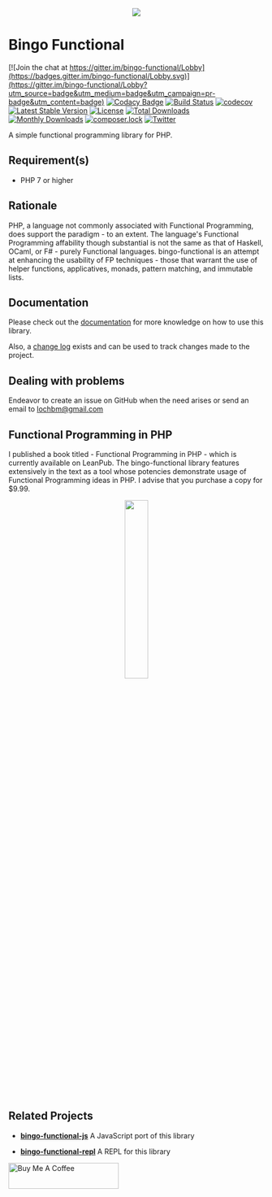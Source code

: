 <p align="center">
    <img src="https://github.com/ace411/bingo-functional/blob/master/img/bingo-functional-logo.png">
</p>

# Bingo Functional

[![Join the chat at https://gitter.im/bingo-functional/Lobby](https://badges.gitter.im/bingo-functional/Lobby.svg)](https://gitter.im/bingo-functional/Lobby?utm_source=badge&utm_medium=badge&utm_campaign=pr-badge&utm_content=badge)
[![Codacy Badge](https://api.codacy.com/project/badge/Grade/7c30c744fd0142d58dd210fd961ea842)](https://www.codacy.com/app/ace411/bingo-functional?utm_source=github.com&utm_medium=referral&utm_content=ace411/bingo-functional&utm_campaign=badger)
[![Build Status](https://travis-ci.org/ace411/bingo-functional.svg?branch=master)](https://travis-ci.org/ace411/bingo-functional)
[![codecov](https://codecov.io/gh/ace411/bingo-functional/branch/master/graph/badge.svg)](https://codecov.io/gh/ace411/bingo-functional)
[![Latest Stable Version](https://poser.pugx.org/chemem/bingo-functional/v/stable)](https://packagist.org/packages/chemem/bingo-functional)
[![License](https://poser.pugx.org/chemem/bingo-functional/license)](https://packagist.org/packages/chemem/bingo-functional)
[![Total Downloads](https://poser.pugx.org/chemem/bingo-functional/downloads)](https://packagist.org/packages/chemem/bingo-functional)
[![Monthly Downloads](https://poser.pugx.org/chemem/bingo-functional/d/monthly)](https://packagist.org/packages/chemem/bingo-functional)
[![composer.lock](https://poser.pugx.org/chemem/bingo-functional/composerlock)](https://packagist.org/packages/chemem/bingo-functional)
[![Twitter](https://img.shields.io/twitter/url/https/github.com/ace411/bingo-functional.svg?style=social)](https://twitter.com/intent/tweet?text=Wow:&url=https%3A%2F%2Fgithub.com%2Face411%2Fbingo-functional)

A simple functional programming library for PHP.

## Requirement(s)

- PHP 7 or higher

## Rationale

PHP, a language not commonly associated with Functional Programming, does support the paradigm - to an extent. The language's Functional Programming affability though substantial is not the same as that of Haskell, OCaml, or F# - purely Functional languages. bingo-functional is an attempt at enhancing the usability of FP techniques - those that warrant the use of helper functions, applicatives, monads, pattern matching, and immutable lists.

## Documentation

Please check out the [documentation](https://ace411.github.io/bingo-functional) for more knowledge on how to use this library.

Also, a [change log](https://ace411.github.io/bingo-functional/#/changes) exists and can be used to track changes made to the project.

## Dealing with problems

Endeavor to create an issue on GitHub when the need arises or send an email to lochbm@gmail.com

## Functional Programming in PHP

I published a book titled - Functional Programming in PHP - which is currently available on LeanPub. The bingo-functional library features extensively in the text as a tool whose potencies demonstrate usage of Functional Programming ideas in PHP. I advise that you purchase a copy for $9.99.

<p align="center">
    <a href="https://leanpub.com/functionalprogramminginphp">
        <img src="https://s3.amazonaws.com/titlepages.leanpub.com/functionalprogramminginphp/hero?1540289375" width="30%">
    </a>
</p>

## Related Projects

- [**bingo-functional-js**](https://github.com/ace411/bingo-functional-js) A JavaScript port of this library

- [**bingo-functional-repl**](https://github.com/ace411/bingo-functional-repl) A REPL for this library

<a href="https://www.buymeacoffee.com/agiroLoki" target="_blank"><img src="https://cdn.buymeacoffee.com/buttons/lato-white.png" alt="Buy Me A Coffee" style="height: 51px !important;width: 217px !important;" ></a>